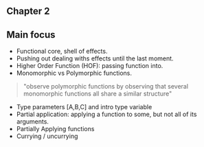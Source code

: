 ## Chapter 2

## Main focus
* Functional core, shell of effects.
* Pushing out dealing withs effects until the last moment.
* Higher Order Function (HOF): passing function into.
* Monomorphic vs Polymorphic functions. 
> "observe polymorphic functions by observing that several monomorphic functions all share a similar structure"
* Type parameters [A,B,C] and intro type variable
* Partial application: applying a function to some, but not all of its arguments.
* Partially Applying functions
* Currying / uncurrying



